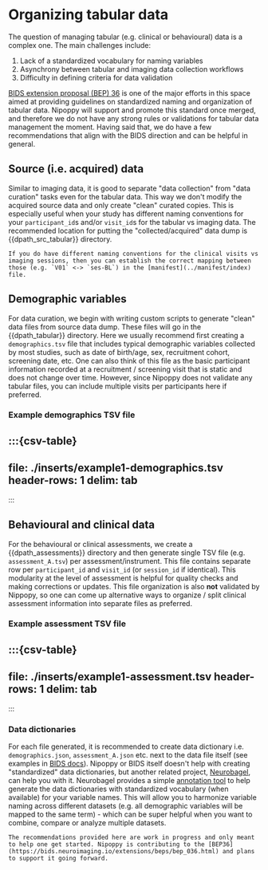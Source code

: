 # Organizing tabular data

The question of managing tabular (e.g. clinical or behavioural) data is a complex one. The main challenges include:
1. Lack of a standardized vocabulary for naming variables
2. Asynchrony between tabular and imaging data collection workflows
3. Difficulty in defining criteria for data validation

[BIDS extension proposal (BEP) 36](https://bids.neuroimaging.io/extensions/beps/bep_036.html) is one of the major efforts in this space aimed at providing guidelines on standardized naming and organization of tabular data. Nipoppy will support and promote this standard once merged, and therefore we do not have any strong rules or validations for tabular data management the moment. Having said that, we do have a few recommendations that align with the BIDS direction and can be helpful in general.

## Source (i.e. acquired) data
Similar to imaging data, it is good to separate "data collection" from "data curation" tasks even for the tabular data. This way we don't modify the acquired source data and only create "clean" curated copies. This is especially useful when your study has different naming conventions for your `participant_id`s and/or `visit_id`s for the tabular vs imaging data. The recommended location for putting the "collected/acquired" data dump is {{dpath_src_tabular}} directory.

```{note}
If you do have different naming conventions for the clinical visits vs imaging sessions, then you can establish the correct mapping between those (e.g. `V01` <-> `ses-BL`) in the [manifest](../manifest/index) file.
```

## Demographic variables
For data curation, we begin with writing custom scripts to generate "clean" data files from source data dump. These files will go in the {{dpath_tabular}} directory. Here we usually recommend first creating a `demographics.tsv` file that includes typical demographic variables collected by most studies, such as date of birth/age, sex, recruitment cohort, screening date, etc. One can also think of this file as the basic participant information recorded at a recruitment / screening visit that is static and does not change over time. However, since Nipoppy does not validate any tabular files, you can include multiple visits per participants here if preferred.

### Example demographics TSV file

:::{csv-table}
---
file: ./inserts/example1-demographics.tsv
header-rows: 1
delim: tab
---
:::

## Behavioural and clinical data
For the behavioural or clinical assessments, we create a {{dpath_assessments}} directory and then generate single TSV file (e.g. `assessment_A.tsv`) per assessment/instrument. This file contains separate row per `participant_id` and `visit_id` (or `session_id` if identical). This modularity at the level of assessment is helpful for quality checks and making corrections or updates. This file organization is also **not** validated by Nippopy, so one can come up alternative ways to organize / split clinical assessment information into separate files as preferred.

### Example assessment TSV file

:::{csv-table}
---
file: ./inserts/example1-assessment.tsv
header-rows: 1
delim: tab
---
:::

### Data dictionaries
For each file generated, it is recommended to create data dictionary i.e. `demographics.json`, `assessment_A.json` etc. next to the data file itself (see examples in [BIDS docs](https://bids.neuroimaging.io/getting_started/folders_and_files/metadata/json.html)). Nipoppy or BIDS itself doesn't help with creating "standardized" data dictionaries, but another related project, [Neurobagel](https://neurobagel.org), can help you with it. Neurobagel provides a simple [annotation tool](https://annotate.neurobagel.org) to help generate the data dictionaries with standardized vocabulary (when available) for your variable names. This will allow you to harmonize variable naming across different datasets (e.g. all demographic variables will be mapped to the same term) - which can be super helpful when you want to combine, compare or analyze multiple datasets.


```{note}
The recommendations provided here are work in progress and only meant to help one get started. Nipoppy is contributing to the [BEP36](https://bids.neuroimaging.io/extensions/beps/bep_036.html) and plans to support it going forward.
```
